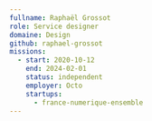 ```yaml
---
fullname: Raphaël Grossot
role: Service designer
domaine: Design
github: raphael-grossot
missions:
  - start: 2020-10-12
    end: 2024-02-01
    status: independent
    employer: Octo
    startups:
      - france-numerique-ensemble
---
```

